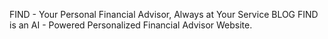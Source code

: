 FIND - Your Personal Financial Advisor, Always at Your Service BLOG
FIND is an AI - Powered Personalized Financial Advisor Website.
